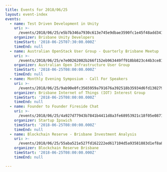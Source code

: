 ```yaml
---
title: Events for 2018/06/25
layout: event-index
events:
  - name: Test Driven Development in Unity
    uri: >-
      /events/2018/06/25/e5b7b346a7930c613e745e9dbae3590fc1e45f48add341f22d5d665f937f29af
    organizer: Brisbane Unity Developers
    timeStart: '2018-06-25T07:30:00.000Z'
    timeEnd: null
  - name: Australian OpenStack User Group - Quarterly Brisbane Meetup
    uri: >-
      /events/2018/06/25/e7e00262002b266f152eb963449ff918bb823c44b3ce8174df1f1d7c3e248979
    organizer: Australian Open Infrastructure User Group
    timeStart: '2018-06-25T08:00:00.000Z'
    timeEnd: null
  - name: Monthly Evening Symposium - Call For Speakers
    uri: >-
      /events/2018/06/25/9ab90e0fc3565959a791676a392518b35934d6fd13027947dae234bbbde1bd0d
    organizer: Brisbane Internet of Things (IOT) Interest Group
    timeStart: '2018-06-25T08:00:00.000Z'
    timeEnd: null
  - name: Founder to Founder Fireside Chat
    uri: >-
      /events/2018/06/25/4a927d77943b7841b4411d8a3fe68953921c18f05e087198b871addc4d3512ea
    organizer: Startup Ipswich
    timeStart: '2018-06-25T08:00:00.000Z'
    timeEnd: null
  - name: Blockchain Reserve - Brisbane Investment Analysis
    uri: >-
      /events/2018/06/25/55aba521e527fd162222ed617104d5a93581883d1ef8a8d82be5d598accb869e
    organizer: Blockchain Reserve Brisbane
    timeStart: '2018-06-25T08:00:00.000Z'
    timeEnd: null

---
```

